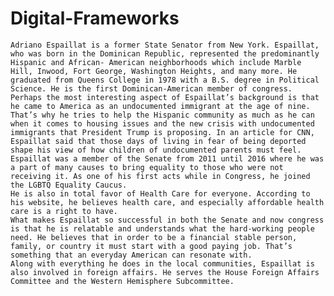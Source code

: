 # Digital-Frameworks
	Adriano Espaillat is a former State Senator from New York. Espaillat, who was born in the Dominican Republic, represented the predominantly Hispanic and African- American neighborhoods which include Marble Hill, Inwood, Fort George, Washington Heights, and many more. He graduated from Queens College in 1978 with a B.S. degree in Political Science. He is the first Dominican-American member of congress. 
	Perhaps the most interesting aspect of Espaillat’s background is that he came to America as an undocumented immigrant at the age of nine. That’s why he tries to help the Hispanic community as much as he can when it comes to housing issues and the new crisis with undocumented immigrants that President Trump is proposing. In an article for CNN, Espaillat said that those days of living in fear of being deported shape his view of how children of undocumented parents must feel.
	Espaillat was a member of the Senate from 2011 until 2016 where he was a part of many causes to bring equality to those who were not receiving it. As one of his first acts while in Congress, he joined the LGBTQ Equality Caucus. 
	He is also in total favor of Health Care for everyone. According to his website, he believes health care, and especially affordable health care is a right to have.
	What makes Espaillat so successful in both the Senate and now congress is that he is relatable and understands what the hard-working people need. He believes that in order to be a financial stable person, family, or country it must start with a good paying job. That’s something that an everyday American can resonate with. 
	Along with everything he does in the local communities, Espaillat is also involved in foreign affairs. He serves the House Foreign Affairs Committee and the Western Hemisphere Subcommittee.

